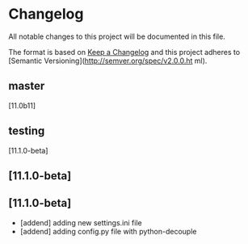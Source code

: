 # Changelog
All notable changes to this project will be documented in this file.

The format is based on [Keep a Changelog](http://keepachangelog.com/en/1.0.0/)
and this project adheres to [Semantic Versioning](http://semver.org/spec/v2.0.0.ht
ml).

## master
  [11.0b11]

## testing
  [11.1.0-beta]

## [11.1.0-beta]

## [11.1.0-beta]
- [addend] adding new settings.ini file
- [addend] adding config.py file with python-decouple
